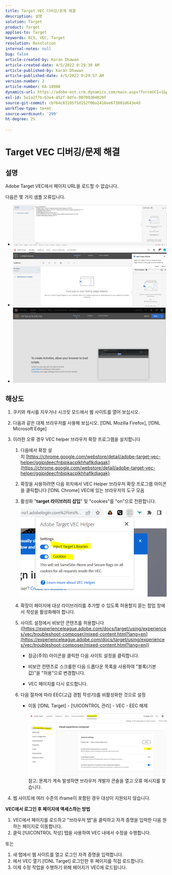 ```yaml
---
title: Target VEC 디버깅/문제 해결
description: 설명
solution: Target
product: Target
applies-to: Target
keywords: KCS, VEC, Target
resolution: Resolution
internal-notes: null
bug: false
article-created-by: Karan Dhawan
article-created-date: 4/5/2022 9:29:30 AM
article-published-by: Karan Dhawan
article-published-date: 4/5/2022 9:29:57 AM
version-number: 2
article-number: KA-18986
dynamics-url: https://adobe-ent.crm.dynamics.com/main.aspx?forceUCI=1&pagetype=entityrecord&etn=knowledgearticle&id=ec1691de-c2b4-ec11-983f-000d3a5d0d73
exl-id: 5e1a2f7b-63e4-452f-8dfe-00709304020f
source-git-commit: cb764c83105f5d152f00a1418ee673801d643e4d
workflow-type: tm+mt
source-wordcount: '299'
ht-degree: 2%

---
```


# Target VEC 디버깅/문제 해결

## 설명

Adobe Target VEC에서 페이지 URL을 로드할 수 없습니다.

다음은 몇 가지 샘플 오류입니다.

- ![](assets/___f81691de-c2b4-ec11-983f-000d3a5d0d73___.png)
- ![](assets/___071791de-c2b4-ec11-983f-000d3a5d0d73___.png)
- ![](assets/___0a1791de-c2b4-ec11-983f-000d3a5d0d73___.png)

## 해상도

1. 쿠키와 캐시를 지우거나 시크릿 모드에서 웹 사이트를 열어 보십시오. 

1. 다음과 같은 대체 브라우저를 사용해 보십시오. [!DNL Mozilla Firefox], [!DNL Microsoft Edge]

1. 이러한 오류 경우 VEC helper 브라우저 확장 프로그램을 설치합니다

   1. 다음에서 확장 설치 [https://chrome.google.com/webstore/detail/adobe-target-vec-helper/ggjpideecfnbipkacplkhhaflkdjagak](https://chrome.google.com/webstore/detail/adobe-target-vec-helper/ggjpideecfnbipkacplkhhaflkdjagak)

   1. 확장을 사용하려면 다음 위치에서 VEC Helper 브라우저 확장 프로그램 아이콘을 클릭합니다 [!DNL Chrome] VEC에 있는 브라우저의 도구 모음 

   1. 활성화 &quot;**target 라이브러리 삽입**&quot; 및 &quot;cookies&quot;를 &quot;on&quot;으로 전환합니다.

      ![](assets/92bf52bf-21ab-ec11-983f-000d3a349523.png)

   1. 확장이 페이지에 대상 라이브러리를 추가할 수 있도록 허용할지 묻는 팝업 창에서 작성을 활성화해야 합니다.

   1. 사이트 설정에서 비보안 콘텐츠를 허용합니다([https://experienceleague.adobe.com/docs/target/using/experiences/vec/troubleshoot-composer/mixed-content.html?lang=en](https://experienceleague.adobe.com/docs/target/using/experiences/vec/troubleshoot-composer/mixed-content.html?lang=en))

      - 잠금(주의) 아이콘을 클릭한 다음 사이트 설정을 클릭합니다.

      - 비보안 컨텐츠로 스크롤한 다음 드롭다운 목록을 사용하여 &quot;블록(기본값)&quot;을 &quot;허용&quot;으로 변경합니다.

      - VEC 페이지를 다시 로드합니다.
   1. 다음 절차에 따라 EEC(고급 경험 작성기)를 비활성화한 것으로 설정

      - 이동 [!DNL Target] - [!UICONTROL 관리] - VEC - EEC 해제

         ![](assets/90fdfd56-26ab-ec11-983f-000d3a349523.png)
   참고: 문제가 계속 발생하면 브라우저 개발자 콘솔을 열고 오류 메시지를 찾습니다.

1. 웹 사이트에 여러 수준의 iframe이 포함된 경우 대상이 지원되지 않습니다. 

**VEC에서 로그인 후 페이지에 액세스하는 방법**

1. VEC에서 페이지를 로드하고 &quot;브라우저 탭&quot;을 클릭하고 자격 증명을 입력한 다음 원하는 페이지로 이동합니다. 
1. 클릭 [!UICONTROL 작성] 탭을 사용하여 VEC 내에서 수정을 수행합니다. 

또는

1. 새 탭에서 웹 사이트를 열고 로그인 자격 증명을 입력합니다.
1. 에서 VEC 열기 [!DNL Target] 로그인한 후 페이지를 직접 로드합니다. 
1. 이제 수정 작업을 수행하기 위해 페이지가 VEC에 로드됩니다.
